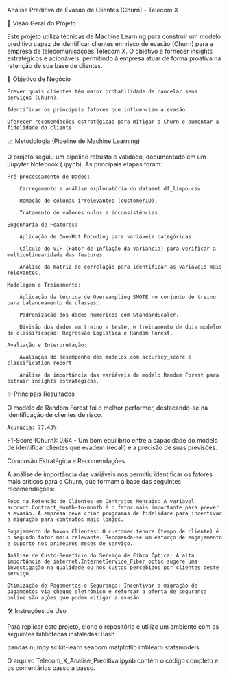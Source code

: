 Análise Preditiva de Evasão de Clientes (Churn) - Telecom X

🚀 Visão Geral do Projeto

Este projeto utiliza técnicas de Machine Learning para construir um modelo preditivo capaz de identificar clientes em risco de evasão (Churn) para a empresa de telecomunicações Telecom X. O objetivo é fornecer insights estratégicos e acionáveis, permitindo à empresa atuar de forma proativa na retenção de sua base de clientes.

🎯 Objetivo de Negócio

    Prever quais clientes têm maior probabilidade de cancelar seus serviços (Churn).

    Identificar os principais fatores que influenciam a evasão.

    Oferecer recomendações estratégicas para mitigar o Churn e aumentar a fidelidade do cliente.

📈 Metodologia (Pipeline de Machine Learning)

O projeto seguiu um pipeline robusto e validado, documentado em um Jupyter Notebook (.ipynb). As principais etapas foram:

    Pré-processamento de Dados:

        Carregamento e análise exploratória do dataset df_limpo.csv.

        Remoção de colunas irrelevantes (customerID).

        Tratamento de valores nulos e inconsistências.

    Engenharia de Features:

        Aplicação de One-Hot Encoding para variáveis categóricas.

        Cálculo do VIF (Fator de Inflação da Variância) para verificar a multicolinearidade das features.

        Análise da matriz de correlação para identificar as variáveis mais relevantes.

    Modelagem e Treinamento:

        Aplicação da técnica de Oversampling SMOTE no conjunto de treino para balanceamento de classes.

        Padronização dos dados numéricos com StandardScaler.

        Divisão dos dados em treino e teste, e treinamento de dois modelos de classificação: Regressão Logística e Random Forest.

    Avaliação e Interpretação:

        Avaliação do desempenho dos modelos com accuracy_score e classification_report.

        Análise da importância das variáveis do modelo Random Forest para extrair insights estratégicos.

✨ Principais Resultados

O modelo de Random Forest foi o melhor performer, destacando-se na identificação de clientes de risco.

    Acurácia: 77.43% 

F1-Score (Churn): 0.64  - Um bom equilíbrio entre a capacidade do modelo de identificar clientes que evadem (recall) e a precisão de suas previsões.

Conclusão Estratégica e Recomendações

A análise de importância das variáveis nos permitiu identificar os fatores mais críticos para o Churn, que formam a base das seguintes recomendações:

    Foco na Retenção de Clientes em Contratos Mensais: A variável account.Contract_Month-to-month é o fator mais importante para prever a evasão. A empresa deve criar programas de fidelidade para incentivar a migração para contratos mais longos.

    Engajamento de Novos Clientes: O customer.tenure (tempo de cliente) é o segundo fator mais relevante. Recomenda-se um esforço de engajamento e suporte nos primeiros meses de serviço.

    Análise de Custo-Benefício do Serviço de Fibra Óptica: A alta importância de internet.InternetService_Fiber optic sugere uma investigação na qualidade ou nos custos percebidos por clientes deste serviço.

    Otimização de Pagamentos e Segurança: Incentivar a migração de pagamentos via cheque eletrônico e reforçar a oferta de segurança online são ações que podem mitigar a evasão.

🛠️ Instruções de Uso

Para replicar este projeto, clone o repositório e utilize um ambiente com as seguintes bibliotecas instaladas:
Bash

pandas
numpy
scikit-learn
seaborn
matplotlib
imblearn
statsmodels

O arquivo Telecom_X_Analise_Preditiva.ipynb contém o código completo e os comentários passo a passo.
